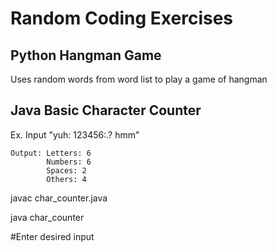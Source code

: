 # Random Coding Exercises

<h2><b>Python Hangman Game</b></h2>
<p>Uses random words from word list to play a game of hangman</p>

<p><h2><b>Java Basic Character Counter</b></h2></p>

Ex. Input "yuh: 123456:.? hmm"
    
    Output: Letters: 6
            Numbers: 6
            Spaces: 2
            Others: 4
            
<p>javac char_counter.java</p>
<p>java char_counter</p>
<p>#Enter desired input</p>
